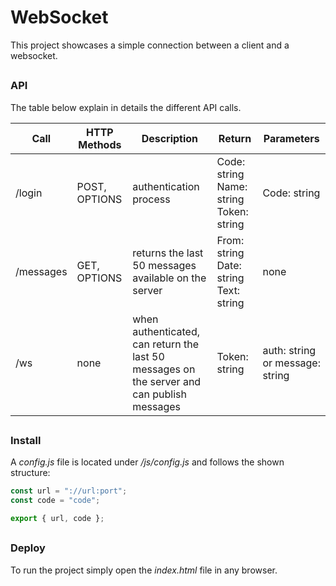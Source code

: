 # WebSocket

This project showcases a simple connection between a client and a websocket.

##

### API

The table below explain in details the different API calls.

| Call      | HTTP Methods  | Description                                                                                | Return                                  | Parameters                      |
| --------- | ------------- | ------------------------------------------------------------------------------------------ | --------------------------------------- | ------------------------------- |
| /login    | POST, OPTIONS | authentication process                                                                     | Code: string Name: string Token: string | Code: string                    |
| /messages | GET, OPTIONS  | returns the last 50 messages available on the server                                       | From: string Date: string Text: string  | none                            |
| /ws       | none          | when authenticated, can return the last 50 messages on the server and can publish messages | Token: string                           | auth: string or message: string |

##

### Install

A _config.js_ file is located under _/js/config.js_ and follows the shown structure:

```js
const url = "://url:port";
const code = "code";

export { url, code };
```

##

### Deploy

To run the project simply open the _index.html_ file in any browser.
